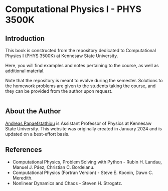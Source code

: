 # Computational Physics I - PHYS 3500K

## Introduction

This book is constructed from the repository dedicated to
Computational Physics I (PHYS 3500K) at Kennesaw State University. 

Here, you will find examples and notes pertaining to the course, as well as additional material. 

Note that the repository is meant to evolve during the
semester. Solutions to the homework problems are given to the students
taking the course, and they can be provided from the author upon
request. 

```{tableofcontents}
```

## About the Author

[Andreas Papaefstathiou](https://facultyweb.kennesaw.edu/apapaefs/) is Assistant Professor of Physics at Kennesaw State University. This website was originally created in January 2024 and is updated on a best-effort basis.

## References

- Computational Physics, Problem Solving with Python - Rubin H. Landau, Manuel J. Páez, Christian C. Bordeianu.
- Computational Physics (Fortran Version) - Steve E. Koonin, Dawn C. Meredith. 
- Nonlinear Dynamics and Chaos - Steven H. Strogatz.


